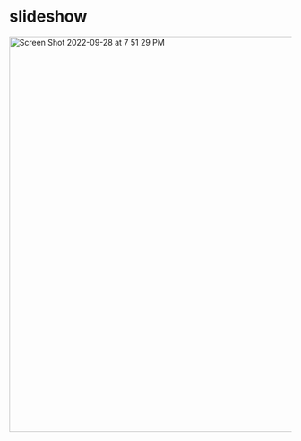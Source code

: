 # slideshow
<img width="706" alt="Screen Shot 2022-09-28 at 7 51 29 PM" src="https://user-images.githubusercontent.com/12509364/192811524-86ca9a0d-1d69-4d09-ac42-c19be8816965.png">
